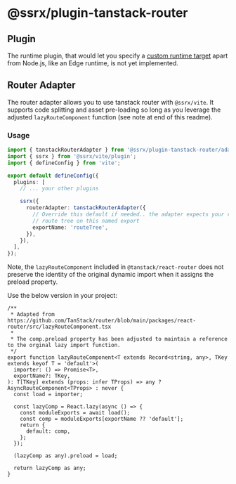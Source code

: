 # @ssrx/plugin-tanstack-router

## Plugin

The runtime plugin, that would let you specify a [custom runtime target]([url](https://github.com/marbemac/ssrx#runtimes)) apart from Node.js, like an Edge runtime, is not yet implemented.

## Router Adapter

The router adapter allows you to use tanstack router with `@ssrx/vite`. It supports code splitting and asset pre-loading
so long as you leverage the adjusted `lazyRouteComponent` function (see note at end of this readme).

### Usage

```ts
import { tanstackRouterAdapter } from '@ssrx/plugin-tanstack-router/adapter';
import { ssrx } from '@ssrx/vite/plugin';
import { defineConfig } from 'vite';

export default defineConfig({
  plugins: [
    // ... your other plugins

    ssrx({
      routerAdapter: tanstackRouterAdapter({
        // Override this default if needed.. the adapter expects your routes file to export the
        // route tree on this named export
        exportName: 'routeTree',
      }),
    }),
  ],
});
```

Note, the `lazyRouteComponent` included in `@tanstack/react-router` does not preserve the identity of the original
dynamic import when it assigns the preload property.

Use the below version in your project:

```tsx
/**
 * Adapted from https://github.com/TanStack/router/blob/main/packages/react-router/src/lazyRouteComponent.tsx
 *
 * The comp.preload property has been adjusted to maintain a reference to the orginal lazy import function.
 */
export function lazyRouteComponent<T extends Record<string, any>, TKey extends keyof T = 'default'>(
  importer: () => Promise<T>,
  exportName?: TKey,
): T[TKey] extends (props: infer TProps) => any ? AsyncRouteComponent<TProps> : never {
  const load = importer;

  const lazyComp = React.lazy(async () => {
    const moduleExports = await load();
    const comp = moduleExports[exportName ?? 'default'];
    return {
      default: comp,
    };
  });

  (lazyComp as any).preload = load;

  return lazyComp as any;
}
```
